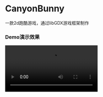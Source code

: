 # CanyonBunny
一款2d跑酷游戏，通过libGDX游戏框架制作
</br>
<h3>Demo演示效果</h3>
<section>
<video src="http://7xt4yx.com1.z0.glb.clouddn.com/job_CanyonBunny.mp4"></video>
</section>

